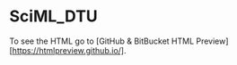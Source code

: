 # SciML_DTU
 
To see the HTML go to [GitHub & BitBucket HTML Preview][https://htmlpreview.github.io/]. 
